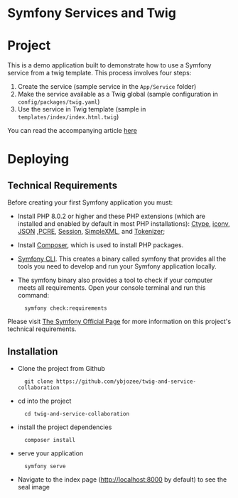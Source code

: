 Symfony Services and Twig
==================

Project
=================
This is a demo application built to demonstrate how to use a Symfony service from a twig template. This process involves four steps:
1. Create the service (sample service in the `App/Service` folder)
2. Make the service available as a Twig global (sample configuration in `config/packages/twig.yaml`)
3. Use the service in Twig template (sample in `templates/index/index.html.twig`)

You can read the accompanying article [here](https://medium.com/@UP634182/today-i-learnt-twig-and-services-fca8d3f05d29)


Deploying
=================

## Technical Requirements

Before creating your first Symfony application you must:
* Install PHP 8.0.2 or higher and these PHP extensions (which are installed and enabled by default in most PHP installations):
  [Ctype](https://www.php.net/book.ctype), [iconv](https://www.php.net/book.iconv), [JSON](https://www.php.net/book.json) ,[PCRE](https://www.php.net/book.pcre), [Session](https://www.php.net/book.session), [SimpleXML](https://www.php.net/book.simplexml), and [Tokenizer](https://www.php.net/book.tokenizer);

* Install [Composer](https://getcomposer.org/download/), which is used to install PHP packages.

* [Symfony CLI](https://symfony.com/download). This creates a binary called symfony that provides all the tools you need to develop and
  run your Symfony application locally.

* The symfony binary also provides a tool to check if your computer meets all requirements. Open your console terminal and run this command:

        symfony check:requirements


Please visit [The Symfony Official Page](https://symfony.com/doc/current/setup.html) for more information on this project's technical
requirements.


## Installation
- Clone the project from Github

        git clone https://github.com/ybjozee/twig-and-service-collaboration

- cd into the project

        cd twig-and-service-collaboration

- install the project dependencies

        composer install

- serve your application

        symfony serve

- Navigate to the index page ([http://localhost:8000](http://localhost:8000) by default) to see the seal image
